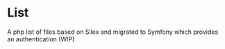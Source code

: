 # List
A php list of files based on Silex and migrated to Symfony which provides an authentication (WIP)
